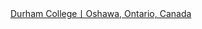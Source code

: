 [Durham College丨Oshawa, Ontario, Canada](https://durhamcollege.ca/)

<!--谷歌上有人提到学校并不关心你能不能找到工作🤔 然后老师质量良莠不齐-->

<!--
[🔗](https://www.google.com/maps/place/Durham+College/@43.9064738,-79.3359552,9z/data=!4m11!1m2!2m1!1sDURHAM+COLLEGE!3m7!1s0x89d51b902fedb973:0xdd6091694035e8a1!8m2!3d43.9450679!4d-78.8966193!9m1!1b1!15sCg5EVVJIQU0gQ09MTEVHRSIDiAEBkgEHY29sbGVnZeABAA)
如果您没有父母的经济支持，请准备好定期挨饿。工作很难找到。工作学习工作计划是一个笑话。所有工作都需要以前的经验。如果你整天上课都会忘记它。工作只在上课时间提供。我不得不辞职，因为我不能学习，做作业和测试以及空腹的全职时间表-->
 

